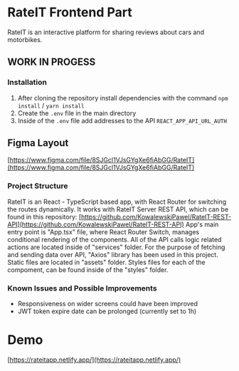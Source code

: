 # RateIT Frontend Part

RateIT is an interactive platform for sharing reviews about cars and motorbikes.

## WORK IN PROGESS

### Installation

1. After cloning the repository install dependencies with the command `npm install` / `yarn install`
2. Create the `.env` file in the main directory
3. Inside of the `.env` file add addresses to the API `REACT_APP_API_URL_AUTH`

## Figma Layout

[https://www.figma.com/file/8SJGcl1VJsGYgXe6fiAbGG/RateIT](https://www.figma.com/file/8SJGcl1VJsGYgXe6fiAbGG/RateIT)

### Project Structure

RateIT is an React - TypeScript based app, with React Router for switching the routes dynamically. It works with RateIT Server REST API, which can be found in this repository: [https://github.com/KowalewskiPawel/RateIT-REST-API](https://github.com/KowalewskiPawel/RateIT-REST-API) App's main entry point is "App.tsx" file, where React Router Switch, manages conditional rendering of the components. All of the API calls logic related actions are located inside of "services" folder. For the purpose of fetching and sending data over API, "Axios" library has been used in this project. Static files are located in "assets" folder. Styles files for each of the compoment, can be found inside of the "styles" folder.

### Known Issues and Possible Improvements

- Responsiveness on wider screens could have been improved
- JWT token expire date can be prolonged (currently set to 1h)

# Demo

[https://rateitapp.netlify.app/](https://rateitapp.netlify.app/)

